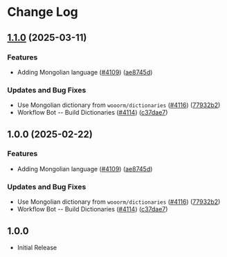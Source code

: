 # Change Log

## [1.1.0](https://github.com/ThomasNieto/cspell-dicts/compare/@cspell/dict-mn-mn@1.0.0...@cspell/dict-mn-mn@1.1.0) (2025-03-11)


### Features

* Adding Mongolian language ([#4109](https://github.com/ThomasNieto/cspell-dicts/issues/4109)) ([ae8745d](https://github.com/ThomasNieto/cspell-dicts/commit/ae8745deab0a57a45e59cbd32373113809710982))


### Updates and Bug Fixes

* Use Mongolian dictionary from `wooorm/dictionaries` ([#4116](https://github.com/ThomasNieto/cspell-dicts/issues/4116)) ([77932b2](https://github.com/ThomasNieto/cspell-dicts/commit/77932b27b40283862aa04f5df7bd269492a3c46f))
* Workflow Bot -- Build Dictionaries ([#4114](https://github.com/ThomasNieto/cspell-dicts/issues/4114)) ([c37dae7](https://github.com/ThomasNieto/cspell-dicts/commit/c37dae7d20b8448ff92361dd72f65c10701be616))

## 1.0.0 (2025-02-22)


### Features

* Adding Mongolian language ([#4109](https://github.com/streetsidesoftware/cspell-dicts/issues/4109)) ([ae8745d](https://github.com/streetsidesoftware/cspell-dicts/commit/ae8745deab0a57a45e59cbd32373113809710982))


### Updates and Bug Fixes

* Use Mongolian dictionary from `wooorm/dictionaries` ([#4116](https://github.com/streetsidesoftware/cspell-dicts/issues/4116)) ([77932b2](https://github.com/streetsidesoftware/cspell-dicts/commit/77932b27b40283862aa04f5df7bd269492a3c46f))
* Workflow Bot -- Build Dictionaries ([#4114](https://github.com/streetsidesoftware/cspell-dicts/issues/4114)) ([c37dae7](https://github.com/streetsidesoftware/cspell-dicts/commit/c37dae7d20b8448ff92361dd72f65c10701be616))

## 1.0.0

- Initial Release
